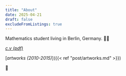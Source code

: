 ```yaml
---
title: "About"
date: 2025-04-21
draft: false
excludeFromListings: true
---
```


Mathematics student living in Berlin, Germany. 🦜🍃

[_c.v (pdf)_](/pdfs/CV.pdf)

[_artworks (2010-2015)_]({{< ref "post/artworks.md" >}})

📿